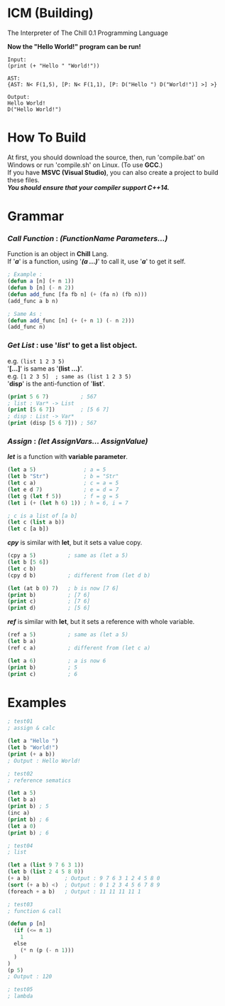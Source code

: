 # ICM (Building)
The Interpreter of The Chill 0.1 Programming Language

**Now the "Hello World!" program can be run!**

```
Input:
(print (+ "Hello " "World!"))

AST:
{AST: N< F(1,5), [P: N< F(1,1), [P: D("Hello ") D("World!")] >] >}

Output:
Hello World!
D("Hello World!")
```

# How To Build
At first, you should download the source, then, run 'compile.bat' on Windows or run 'compile.sh' on Linux. (To use **GCC**.)<br>
If you have **MSVC (Visual Studio)**, you can also create a project to build these files.<br>
***You should ensure that your compiler support C++14.***

# Grammar
### ***Call Function*** : *(FunctionName Parameters...)*<br>
Function is an object in **Chill** Lang.<br>
If '***a***' is a function, using '***(a ...)***' to call it, use '***a***' to get it self.<br>
```lisp
; Example :
(defun a [n] (+ n 1))
(defun b [n] (- n 2))
(defun add_func [fa fb n] (+ (fa n) (fb n)))
(add_func a b n)

; Same As :
(defun add_func [n] (+ (+ n 1) (- n 2)))
(add_func n)
```
### ***Get List*** : use '*list*' to get a list object.<br>
e.g. `(list 1 2 3 5)`<br>
'**[...]**' is same as '**(list ...)**'.<br>
e.g. `[1 2 3 5]  ; same as (list 1 2 3 5)`<br>
'**disp**' is the anti-function of '**list**'.<br>
```lisp
(print 5 6 7)          ; 567
; list : Var* -> List
(print [5 6 7])        ; [5 6 7]
; disp : List -> Var*
(print (disp [5 6 7])) ; 567
```

### ***Assign*** : *(let AssignVars... AssignValue)*<br>
***let*** is a function with **variable parameter**.<br>
```lisp
(let a 5)               ; a = 5
(let b "Str")           ; b = "Str"
(let c a)               ; c = a = 5
(let e d 7)             ; e = d = 7
(let g (let f 5))       ; f = g = 5
(let i (+ (let h 6) 1)) ; h = 6, i = 7

; c is a list of [a b]
(let c (list a b))
(let c [a b])
```

***cpy*** is similar with **let**, but it sets a value copy.

```lisp
(cpy a 5)          ; same as (let a 5)
(let b [5 6])
(let c b)
(cpy d b)          ; different from (let d b)

(let (at b 0) 7)   ; b is now [7 6]
(print b)          ; [7 6]
(print c)          ; [7 6]
(print d)          ; [5 6]
```

***ref*** is similar with **let**, but it sets a reference with whole variable.

```lisp
(ref a 5)          ; same as (let a 5)
(let b a)
(ref c a)          ; different from (let c a)

(let a 6)          ; a is now 6
(print b)          ; 5
(print c)          ; 6
```


# Examples

```lisp
; test01
; assign & calc

(let a "Hello ")
(let b "World!")
(print (+ a b))
; Output : Hello World!

; test02
; reference sematics

(let a 5)
(let b a)
(print b) ; 5
(inc a)
(print b) ; 6
(let a 0)
(print b) ; 6

; test04
; list

(let a (list 9 7 6 3 1))
(let b (list 2 4 5 8 0))
(+ a b)           ; Output : 9 7 6 3 1 2 4 5 8 0
(sort (+ a b) <)  ; Output : 0 1 2 3 4 5 6 7 8 9
(foreach + a b)   ; Output : 11 11 11 11 1

; test03
; function & call

(defun p [n]
  (if (<= n 1)
    1
  else
    (* n (p (- n 1)))
  )
)
(p 5)
; Output : 120

; test05
; lambda
```